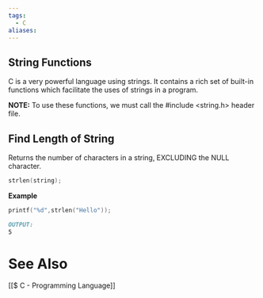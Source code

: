 ```yaml
---
tags:
  - C
aliases:
---
```

## String Functions
C is a very powerful language using strings. It contains a rich set of built-in functions which facilitate the uses of strings in a program.

**NOTE:** To use these functions, we must call the #include <string.h> header file.

## Find Length of String
Returns the number of characters in a string, EXCLUDING the NULL character.
```c showlinenumbers
strlen(string);
```

**Example**
```c showlinenumbers
printf("%d",strlen("Hello"));
```
```markdown
OUTPUT:
5
```

# See Also
[[$ C - Programming Language]]